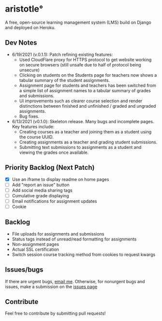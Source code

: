 # aristotle°
A free, open-source learning management system (LMS) build on Django and deployed on Heroku.

## Dev Notes
* 6/19/2021 (v.0.1.1): Patch refining existing features:
  * Used CloudFlare proxy for HTTPS protocol to get website working on secure browsers (still unsafe due to half of protocol being unsecure)
  * Clicking on students on the Students page for teachers now shows a tabular summary of the student assignments.
  * Assignment page for students and teachers has been switched from a simple list of assignment names to a tabular summary of grades and submissions.
  * UI improvements such as clearer course selection and render distinctions between finished and unfinished / graded and ungraded assignments.
  * Bug fixes.
* 6/13/2021 (v0.1.0): Skeleton release. Many bugs and incomplete pages. Key features include:
  * Creating courses as a teacher and joining them as a student using the course UUID.
  * Creating assignments as a teacher and grading student submissions.
  * Submitting text submissions to assignments as a student and viewing the grades once available.

## Priority Backlog (Next Patch)
- [X] Use an iframe to display readme on home pages
- [ ] Add "report an issue" button
- [ ] Add social media sharing tags
- [ ] Cumulative grade displaying
- [ ] Email notifications for assignment updates
- [ ] Cookie 

## Backlog
* File uploads for assignments and submissions
* Status tags instead of unread/read formatting for assignments
* Non-assignment pages
* Actual SSL certification
* Switch session course tracking method from cookies to request kwargs

## Issues/bugs
If there are urgent bugs, [email me](mailto:brandon.sangmin.lee@gmail.com). Otherwise, for nonurgent bugs and issues, make a submission on the [issues page](https://github.com/dabslee/aristotle/issues)

## Contribute
Feel free to contribute by submitting pull requests!
